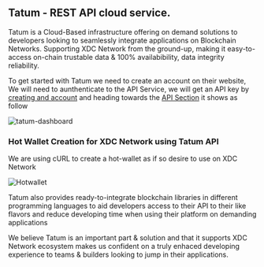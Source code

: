 ## Tatum - REST API cloud service.

Tatum is a Cloud-Based infrastructure offering on demand solutions to developers looking to seamlessly integrate applications on Blockchain Networks. Supporting XDC Network from the ground-up, making it easy-to-access on-chain trustable data & 100% availabibility, data integrity reliability.

To get started with Tatum we need to create an account on their website, We will need to aunthenticate to the API Service, we will get an API key by [creating and account](https://dashboard.tatum.io/sign-up) and heading towards the [API Section]() it shows as follow


![tatum-dashboard](https://user-images.githubusercontent.com/41552663/196106848-54c4e7c5-2eab-4324-bf5c-e701923a53ec.png)


### Hot Wallet Creation for XDC Network using Tatum API

We are using cURL to create a hot-wallet as if so desire to use on XDC Network

![Hotwallet](https://user-images.githubusercontent.com/41552663/196111444-5a027ca6-8a2e-4e5c-9270-5abefd4fc207.gif)

Tatum also provides ready-to-integrate blockchain libraries in different programming languages to aid developers access to their API to their like flavors and reduce developing time when using their platform on demanding applications

We believe Tatum is an important part & solution and that it supports XDC Network ecosystem makes us confident on a truly enhaced developing experience to teams & builders looking to jump in their applications.